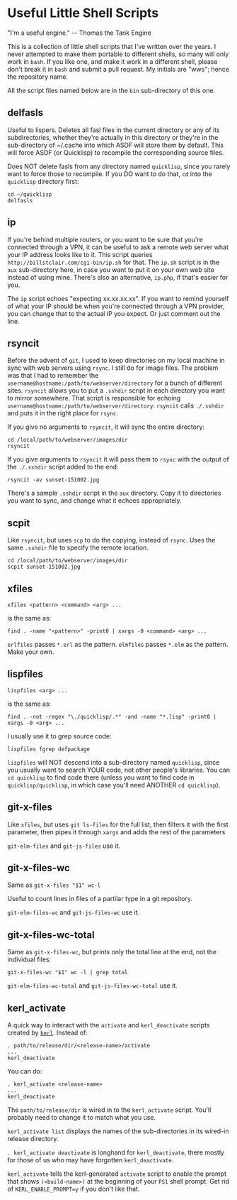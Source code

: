 # Useful Little Shell Scripts

"I'm a useful engine." -- Thomas the Tank Engine

This is a collection of little shell scripts that I've written over the years. I never attempted to make them portable to different shells, so many will only work in <code>bash</code>. If you like one, and make it work in a different shell, please don't break it in <code>bash</code> and submit a pull request. My initials are "wws"; hence the repository name.

All the script files named below are in the `bin` sub-directory of this one.

## delfasls

Useful to lispers. Deletes all fasl files in the current directory or any of its subdirectories, whether they're actually in this directory or they're in the sub-directory of ~/.cache into which ASDF will store them by default. This will force ASDF (or Quicklisp) to recompile the corresponding source files.

Does NOT delete fasls from any directory named `quicklisp`, since you rarely want to force those to recompile. If you DO want to do that, `cd` into the `quicklisp` directory first:

```
cd ~/quicklisp
delfasls
```

## ip

If you're behind multiple routers, or you want to be sure that you're connected through a VPN, it can be useful to ask a remote web server what your IP address looks like to it. This script queries `http://billstclair.com/cgi-bin/ip.sh` for that. The `ip.sh` script is in the `aux` sub-directory here, in case you want to put it on your own web site instead of using mine. There's also an alternative, `ip.php`, if that's easier for you.

The `ip` script echoes "expecting xx.xx.xx.xx". If you want to remind yourself of what your IP should be when you're connected through a VPN provider, you can change that to the actual IP you expect. Or just comment out the line.

## rsyncit

Before the advent of `git`, I used to keep directories on my local machine in sync with web servers using `rsync`. I still do for image files. The problem was that I had to remember the `username@hostname:/path/to/webserver/directory` for a bunch of different sites. `rsyncit` allows you to put a `.sshdir` script in each directory you want to mirror somewhere. That script is responsible for echoing `username@hostname:/path/to/webserver/directory`. `rsyncit` calls `./.sshdir` and puts it in the right place for `rsync`.

If you give no arguments to `rsyncit`, it will sync the entire directory:

```
cd /local/path/to/webserver/images/dir
rsyncit
```

If you give arguments to `rsyncit` it will pass them to `rsync` with the output of the `./.sshdir` script added to the end:

```
rsyncit -av sunset-151002.jpg
```

There's a sample `.sshdir` script in the `aux` directory. Copy it to directories you want to sync, and change what it echoes appropriately.

## scpit

Like `rsyncit`, but uses `scp` to do the copying, instead of `rsync`. Uses the same `.sshdir` file to specify the remote location.

```
cd /local/path/to/webserver/images/dir
scpit sunset-151002.jpg
```

## xfiles

```
xfiles <pattern> <command> <arg> ...
```

is the same as:

```
find . -name "<pattern>" -print0 | xargs -0 <command> <arg> ...
```

`erlfiles` passes `*.erl` as the pattern.
`elmfiles` passes `*.elm` as the pattern.
 Make your own.

## lispfiles

```
lispfiles <arg> ...
```

is the same as:

```
find . -not -regex "\./quicklisp/.*" -and -name "*.lisp" -print0 | xargs -0 <arg> ...
```

I usually use it to grep source code:

```
lispfiles fgrep defpackage
```

`lispfiles` will NOT descend into a sub-directory named `quicklisp`, since you usually want to search YOUR code, not other people's libraries. You can `cd quicklisp` to find code there (unless you want to find code in `quicklisp/quicklisp`, in which case you'll need ANOTHER `cd quicklisp`).

## git-x-files

Like `xfiles`, but uses `git ls-files` for the full list, then filters it
with the first parameter, then pipes it through `xargs` and adds the rest of the parameters

`git-elm-files` and `git-js-files` use it.

## git-x-files-wc

Same as `git-x-files "$1" wc-l`

Useful to count lines in files of a partilar type in a git repository.

`git-elm-files-wc` and `git-js-files-wc` use it.

## git-x-files-wc-total

Same as `git-x-files-wc`, but prints only the total line at the end, not the individual files:

```
git-x-files-wc "$1" wc -l | grep total
```

`git-elm-files-wc-total` and `git-js-files-wc-total` use it.

## kerl_activate

A quick way to interact with the `activate` and `kerl_deactivate` scripts created by <a href='https://github.com/yrashk/kerl'>`kerl`</a>. Instead of:

```
. path/to/release/dir/<release-name>/activate
...
kerl_deactivate
```

You can do:

```
. kerl_activate <release-name>
...
kerl_deactivate
```

The `path/to/release/dir` is wired in to the `kerl_activate` script. You'll probably need to change it to match what you use.

`kerl_activate list` displays the names of the sub-directories in its wired-in release directory.

`. kerl_activate deactivate` is longhand for `kerl_deactivate`, there mostly for those of us who may have forgotten `kerl_deactivate`.

`kerl_activate` tells the kerl-generated `activate` script to enable the prompt that shows `(<build-name>)` at the beginning of your `PS1` shell prompt. Get rid of `KERL_ENABLE_PROMPT=y` if you don't like that.
